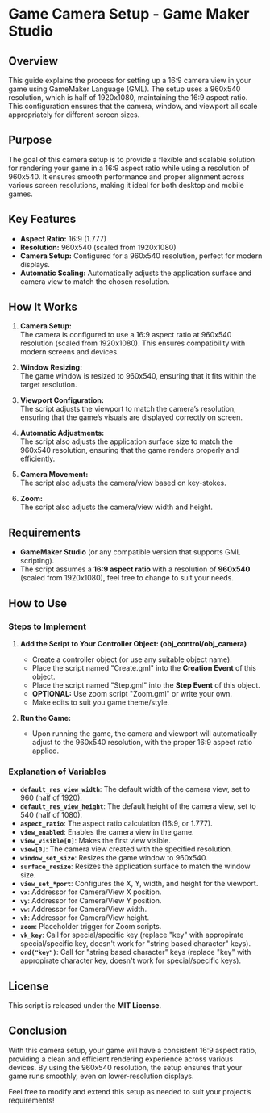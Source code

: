 # Game Camera Setup - Game Maker Studio

## Overview

This guide explains the process for setting up a 16:9 camera view in your game using GameMaker Language (GML). The setup uses a 960x540 resolution, which is half of 1920x1080, maintaining the 16:9 aspect ratio. This configuration ensures that the camera, window, and viewport all scale appropriately for different screen sizes.

## Purpose

The goal of this camera setup is to provide a flexible and scalable solution for rendering your game in a 16:9 aspect ratio while using a resolution of 960x540. It ensures smooth performance and proper alignment across various screen resolutions, making it ideal for both desktop and mobile games.

## Key Features

- **Aspect Ratio:** 16:9 (1.777)
- **Resolution:** 960x540 (scaled from 1920x1080)
- **Camera Setup:** Configured for a 960x540 resolution, perfect for modern displays.
- **Automatic Scaling:** Automatically adjusts the application surface and camera view to match the chosen resolution.

## How It Works

1. **Camera Setup:**  
   The camera is configured to use a 16:9 aspect ratio at 960x540 resolution (scaled from 1920x1080). This ensures compatibility with modern screens and devices.

2. **Window Resizing:**  
   The game window is resized to 960x540, ensuring that it fits within the target resolution.

3. **Viewport Configuration:**  
   The script adjusts the viewport to match the camera’s resolution, ensuring that the game’s visuals are displayed correctly on screen.

4. **Automatic Adjustments:**  
   The script also adjusts the application surface size to match the 960x540 resolution, ensuring that the game renders properly and efficiently.

5. **Camera Movement:**  
   The script also adjusts the camera/view based on key-stokes.

6. **Zoom:**  
   The script also adjusts the camera/view width and height.
   

## Requirements

- **GameMaker Studio** (or any compatible version that supports GML scripting).
- The script assumes a **16:9 aspect ratio** with a resolution of **960x540** (scaled from 1920x1080), feel free to change to suit your needs.

## How to Use

### Steps to Implement

1. **Add the Script to Your Controller Object: (obj_control/obj_camera)**
   - Create a controller object (or use any suitable object name).
   - Place the script named "Create.gml" into the **Creation Event** of this object.
   - Place the script named "Step.gml" into the **Step Event** of this object.
   - **OPTIONAL:** Use zoom script "Zoom.gml" or write your own.
   - Make edits to suit you game theme/style.

2. **Run the Game:**
   - Upon running the game, the camera and viewport will automatically adjust to the 960x540 resolution, with the proper 16:9 aspect ratio applied.

### Explanation of Variables
- **`default_res_view_width`**: The default width of the camera view, set to 960 (half of 1920).
- **`default_res_view_height`**: The default height of the camera view, set to 540 (half of 1080).
- **`aspect_ratio`**: The aspect ratio calculation (16:9, or 1.777).
- **`view_enabled`**: Enables the camera view in the game.
- **`view_visible[0]`**: Makes the first view visible.
- **`view[0]`**: The camera view created with the specified resolution.
- **`window_set_size`**: Resizes the game window to 960x540.
- **`surface_resize`**: Resizes the application surface to match the window size.
- **`view_set_*port`**: Configures the X, Y, width, and height for the viewport.
- **`vx`**: Addressor for Camera/View X position.
- **`vy`**: Addressor for Camera/View Y position.
- **`vw`**: Addressor for Camera/View width.
- **`vh`**: Addressor for Camera/View height.
- **`zoom`**: Placeholder trigger for Zoom scripts.
- **`vk_key`**: Call for special/specific key (replace "key" with appropirate special/specific key, doesn't work for "string based character" keys).
- **`ord("key")`**: Call for "string based character" keys (replace "key" with appropirate character key, doesn't work for special/specific keys).

## License

This script is released under the **MIT License**.

## Conclusion

With this camera setup, your game will have a consistent 16:9 aspect ratio, providing a clean and efficient rendering experience across various devices. By using the 960x540 resolution, the setup ensures that your game runs smoothly, even on lower-resolution displays.

Feel free to modify and extend this setup as needed to suit your project’s requirements!
